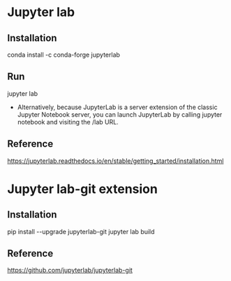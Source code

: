 # Jupyter lab
## Installation
conda install -c conda-forge jupyterlab

## Run
jupyter lab
- Alternatively, because JupyterLab is a server extension of the classic Jupyter Notebook server, you can launch JupyterLab by calling jupyter notebook and visiting the /lab URL.

## Reference
https://jupyterlab.readthedocs.io/en/stable/getting_started/installation.html

# Jupyter lab-git extension
## Installation
pip install --upgrade jupyterlab-git
jupyter lab build

## Reference
https://github.com/jupyterlab/jupyterlab-git